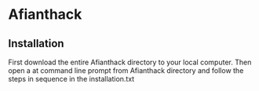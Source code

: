 # Afianthack

Installation
-------------

First download the entire Afianthack directory to your local computer.  Then open a at command line prompt from Afianthack directory and follow the steps in sequence in the installation.txt
